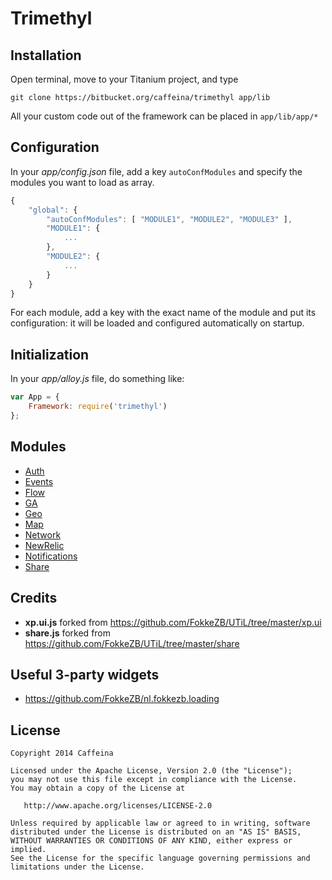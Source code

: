 # Trimethyl

## Installation

Open terminal, move to your Titanium project, and type

```
git clone https://bitbucket.org/caffeina/trimethyl app/lib
```

All your custom code out of the framework can be placed in `app/lib/app/*` 

## Configuration

In your *app/config.json* file, add a key `autoConfModules` and specify the modules you want to load as array.

```javascript
{
	"global": {
		"autoConfModules": [ "MODULE1", "MODULE2", "MODULE3" ],
		"MODULE1": {
			...
		},
		"MODULE2": {
			...
		}
	}
}
```

For each module, add a key with the exact name of the module and put its configuration: it will be loaded and configured automatically on startup.

## Initialization

In your *app/alloy.js* file, do something like:

```javascript
var App = {
	Framework: require('trimethyl')
};
```

## Modules

* [Auth](https://github.com/CaffeinaLab/Trimethyl/blob/master/docs/auth.md)
* [Events](https://github.com/CaffeinaLab/Trimethyl/blob/master/docs/events.md)
* [Flow](https://github.com/CaffeinaLab/Trimethyl/blob/master/docs/flow.md)
* [GA](https://github.com/CaffeinaLab/Trimethyl/blob/master/docs/ga)
* [Geo](https://github.com/CaffeinaLab/Trimethyl/blob/master/docs/geo.md)
* [Map](https://github.com/CaffeinaLab/Trimethyl/blob/master/docs/map.md)
* [Network](https://github.com/CaffeinaLab/Trimethyl/blob/master/docs/network.md)
* [NewRelic](https://github.com/CaffeinaLab/Trimethyl/blob/master/docs/newrelic.md)
* [Notifications](https://github.com/CaffeinaLab/Trimethyl/blob/master/docs/notifications.md)
* [Share](https://github.com/CaffeinaLab/Trimethyl/blob/master/docs/share.md)

## Credits

* **xp.ui.js** forked from https://github.com/FokkeZB/UTiL/tree/master/xp.ui
* **share.js** forked from https://github.com/FokkeZB/UTiL/tree/master/share 

## Useful 3-party widgets

* https://github.com/FokkeZB/nl.fokkezb.loading


## License

```
Copyright 2014 Caffeina

Licensed under the Apache License, Version 2.0 (the "License");
you may not use this file except in compliance with the License.
You may obtain a copy of the License at

   http://www.apache.org/licenses/LICENSE-2.0

Unless required by applicable law or agreed to in writing, software
distributed under the License is distributed on an "AS IS" BASIS,
WITHOUT WARRANTIES OR CONDITIONS OF ANY KIND, either express or implied.
See the License for the specific language governing permissions and
limitations under the License.
```
